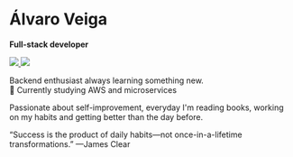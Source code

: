 # Álvaro Veiga

**Full-stack developer**

<p>
  <a href="https://www.linkedin.com/in/alvaromrveiga/">
    <img src="https://img.shields.io/badge/-Álvaro Veiga-277ea3?logo=linkedin&logoColor=white" />
  </a>
  
  <a href="mailto:alvaromrveiga@gmail.com">
    <img src="https://img.shields.io/badge/-alvaromrveiga@gmail.com-277ea3?logo=gmail&logoColor=white" />
  </a>
</p>

Backend enthusiast always learning something new.  
🌱 Currently studying AWS and microservices

Passionate about self-improvement, everyday I'm reading books, working on my habits and getting better than the day before.

“Success is the product of daily habits—not once-in-a-lifetime transformations.” —James Clear

<!--
**alvaromrveiga/alvaromrveiga** is a ✨ _special_ ✨ repository because its `README.md` (this file) appears on your GitHub profile.

Here are some ideas to get you started:

- 🔭 I’m currently working on ...
- 🌱 I’m currently learning ...
- 👯 I’m looking to collaborate on ...
- 🤔 I’m looking for help with ...
- 💬 Ask me about ...
- 📫 How to reach me: ...
- 😄 Pronouns: ...
- ⚡ Fun fact: ...
-->
